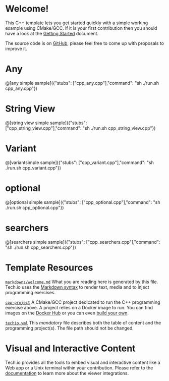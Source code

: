 # Welcome!

This C++ template lets you get started quickly with a simple working example using CMake/GCC. If it is your first contribution then you should have a look at the [Getting Started](https://tech.io/doc/getting-started-create-playground) document.


The source code is on [GitHub](https://github.com/TechDotIO/cpp-template), please feel free to come up with proposals to improve it.

# Any

@[any simple sample]({"stubs": ["cpp_any.cpp"],"command": "sh ./run.sh cpp_any.cpp"})


# String View

@[string view simple sample]({"stubs": ["cpp_string_view.cpp"],"command": "sh ./run.sh cpp_string_view.cpp"})

# Variant

@[variantsimple sample]({"stubs": ["cpp_variant.cpp"],"command": "sh ./run.sh cpp_variant.cpp"})

# optional

@[optional simple sample]({"stubs": ["cpp_optional.cpp"],"command": "sh ./run.sh cpp_optional.cpp"})

# searchers

@[searchers simple sample]({"stubs": ["cpp_searchers.cpp"],"command": "sh ./run.sh cpp_searchers.cpp"})

# Template Resources

[`markdowns/welcome.md`](https://github.com/TechDotIO/cpp-template/blob/master/markdowns/welcome.md)
What you are reading here is generated by this file. Tech.io uses the [Markdown syntax](https://tech.io/doc/reference-markdowns) to render text, media and to inject programming exercises.


[`cpp-project`](https://github.com/TechDotIO/cpp-template/tree/master/cpp-project)
A CMake/GCC project dedicated to run the C++ programming exercise above. A project relies on a Docker image to run. You can find images on the [Docker Hub](https://hub.docker.com/explore/) or you can even [build your own](https://tech.io/doc/reference-runner).


[`techio.yml`](https://github.com/TechDotIO/cpp-template/blob/master/techio.yml)
This *mandatory* file describes both the table of content and the programming project(s). The file path should not be changed.


# Visual and Interactive Content

Tech.io provides all the tools to embed visual and interactive content like a Web app or a Unix terminal within your contribution. Please refer to the [documentation](https://tech.io/doc) to learn more about the viewer integrations.
